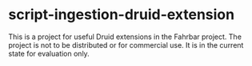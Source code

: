# script-ingestion-druid-extension

This is a project for useful Druid extensions in the Fahrbar project. 
The project is not to be distributed or for commercial use. It is in the current state for evaluation only.

